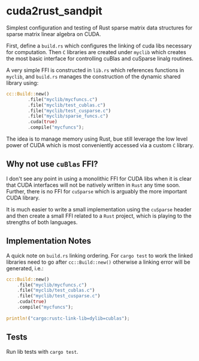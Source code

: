 # cuda2rust_sandpit

Simplest configuration and testing of Rust sparse matrix
data structures for sparse matrix linear algebra on CUDA. 

First, define a `build.rs` which configures the linking of
cuda libs necessary for computation. Then `C` libraries are
created under `myclib` which creates the most basic interface for controlling cuBlas and cuSparse linalg routines. 

A very simple FFI is constructed in `lib.rs` which references functions in `myclib`, and `build.rs` manages the construction of the dynamic shared library using:
```Rust
cc::Build::new()
        .file("myclib/mycfuncs.c")
        .file("myclib/test_cublas.c")
        .file("myclib/test_cusparse.c")
        .file("myclib/sparse_funcs.c")
        .cuda(true)
        .compile("mycfuncs");
```

The idea is to manage memory using Rust, bue still leverage the low level power of CUDA which is most conveniently accessed via a custom `C` library. 

## Why not use `cuBlas` FFI?

I don't see any point in using a monolithic FFI for CUDA libs when it is clear that CUDA interfaces will not be natively written in `Rust` any time soon. Further, there is no FFI for `cuSparse` which is arguably the more important CUDA library. 

It is much easier to write a small implementation using the `cuSparse` header and then create a small FFI related to a `Rust` project, which is playing to the strengths of both languages.

## Implementation Notes

A quick note on `build.rs` linking ordering. For `cargo test` to work the linked libraries need to go after `cc::Build::new()` otherwise a linking error will be generated, i.e.:

```Rust
cc::Build::new()
    .file("myclib/mycfuncs.c")
    .file("myclib/test_cublas.c")
    .file("myclib/test_cusparse.c")
    .cuda(true)
    .compile("mycfuncs");
    
println!("cargo:rustc-link-lib=dylib=cublas");
```

## Tests

Run lib tests with `cargo test`.

